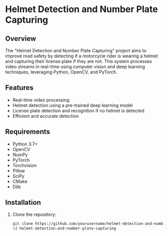 # Helmet Detection and Number Plate Capturing

## Overview

The "Helmet Detection and Number Plate Capturing" project aims to improve road safety by detecting if a motorcycle rider is wearing a helmet and capturing their license plate if they are not. This system processes video streams in real-time using computer vision and deep learning techniques, leveraging Python, OpenCV, and PyTorch.

## Features

- Real-time video processing
- Helmet detection using a pre-trained deep learning model
- License plate detection and recognition if no helmet is detected
- Efficient and accurate detection

## Requirements

- Python 3.7+
- OpenCV
- NumPy
- PyTorch
- Torchvision
- Pillow
- SciPy
- CMake
- Dlib

## Installation

1. Clone the repository:
   ```bash
   git clone https://github.com/yourusername/helmet-detection-and-number-plate-capturing.git
   cd helmet-detection-and-number-plate-capturing
